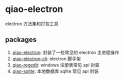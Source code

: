 # qiao-electron

electron 方法集和打包工具

## packages

1.  [qiao-electron](packages/qiao-electron/README.md): 封装了一些常见的 electron 主进程操作
2.  [qiao-electron-cli](packages/qiao-electron-cli/README.md): electron 脚手架
3.  [qiao-regedit](packages/qiao-regedit/README.md): windows 注册表常见 api 封装
4.  [qiao-sqlite](packages/qiao-sqlite/README.md): 本地数据库 sqlite 常见 api 封装
